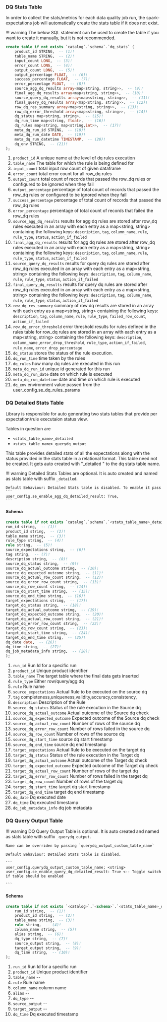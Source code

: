 

### DQ Stats Table

In order to collect the stats/metrics for each data quality job run, the spark-expectations job will
automatically create the stats table if it does not exist. 

!!! warning
    The below SQL statement can be used to create the table
    if you want to create it manually, but it is not recommended.


```sql
create table if not exists `catalog`.`schema`.`dq_stats` (
    product_id STRING,  -- (1)!
    table_name STRING,  -- (2)!
    input_count LONG,  -- (3)!
    error_count LONG,  -- (4)!
    output_count LONG,  -- (5)!
    output_percentage FLOAT,  -- (6)!
    success_percentage FLOAT,  -- (7)!
    error_percentage FLOAT,  -- (8)!
    source_agg_dq_results array<map<string, string>>,  -- (9)!
    final_agg_dq_results array<map<string, string>>,  -- (10)!
    source_query_dq_results array<map<string, string>>,  -- (11)!
    final_query_dq_results array<map<string, string>>,  -- (12)!
    row_dq_res_summary array<map<string, string>>,  -- (13)!
    row_dq_error_threshold array<map<string, string>>,  -- (14)!
    dq_status map<string, string>,  -- (15)!
    dq_run_time map<string, float>,  -- (16)!
    dq_rules map<string, map<string,int>>,  -- (17)!
    meta_dq_run_id STRING,  -- (18)!
    meta_dq_run_date DATE,  -- (19)!
    meta_dq_run_datetime TIMESTAMP,  -- (20)!
    dq_env STRING,  -- (21)!
);
```

1. `product_id` A unique name at the level of dq rules execution
2. `table_name` The table for which the rule is being defined for
3. `input_count` total input row count of given dataframe
4. `error_count` total error count for all row_dq rules
5. `output_count` total count of records that passed the row_dq rules or configured to be ignored when they fail
6. `output_percentage` percentage of total count of records that passed the row_dq rules or configured to be ignored when they fail
7. `success_percentage` percentage of total count of records that passed the row_dq rules
8. `error_percentage` percentage of total count of records that failed the row_dq rules
9. `source_agg_dq_results` results for agg dq rules are stored after row_dq rules executed in an array with each entry as a map\<string, string\> containing the following keys: `description`, `tag`, `column_name`, `rule`, `rule_type`, `status`, `action_if_failed`
10. `final_agg_dq_results` results for agg dq rules are stored after row_dq rules executed in an array with each entry as a map\<string, string\> containing the following keys: `description`, `tag`, `column_name`, `rule`, `rule_type`, `status`, `action_if_failed`
11. `source_query_dq_results` results for query dq rules are stored after row_dq rules executed in an array with each entry as a map\<string, string\> containing the following keys: `description`, `tag`, `column_name`, `rule`, `rule_type`, `status`, `action_if_failed`
12. `final_query_dq_results` results for query dq rules are stored after row_dq rules executed in an array with each entry as a map\<string, string\> containing the following keys: `description`, `tag`, `column_name`, `rule`, `rule_type`, `status`, `action_if_failed`
13. `row_dq_res_summary` summary of row dq results are stored in an array with each entry as a map\<string, string\> containing the following keys: `description`, `tag`, `column_name`, `rule`, `rule_type`, `failed_row_count`, `action_if_failed`
14. `row_dq_error_threshold` error threshold results for rules defined in the rules table for row_dq rules are stored in an array with each entry as a map\<string, string\> containing the following keys: `description`, `column_name` ,`error_drop_threshold`, `rule_type`, `action_if_failed`, `rule_name`, `error_drop_percentage`
15. `dq_status`  stores the status of the rule execution.
16. `dq_run_time` time taken by the rules
17. `dq_rules` how many dq rules are executed in this run
18. `meta_dq_run_id` unique id generated for this run
19. `meta_dq_run_date` date on which rule is executed
20. `meta_dq_run_datetime` date and time on which rule is executed
21. `dq_env` environment value passed from the user_config.se_dq_rules_params

### DQ Detailed Stats Table

Library is responsible for auto generating two stats tables that provide per expectation/rule executaion status view. 

Tables in question are
- `<stats_table_name>_detailed`
- `<stats_table_name>_querydq_output`

This table provides detailed stats of all the expectations along with the status provided in the stats table in a relational format.
This table need not be created. It gets auto created with "_detailed " to the dq stats table name. 


!!! warning
    Detailed Stats Tables are optional. It is auto created and named as stats table with suffix `_detailed`.

    Default Behaviour: Detailed Stats table is disabled. To enable it pass 
    ```
    user_config.se_enable_agg_dq_detailed_result: True,
    ```
    


#### Schema


```sql
create table if not exists `catalog`.`schema`.`<stats_table_name>_detailed` (
run_id string,  -- (1)!    
product_id string,  -- (2)!  
table_name string,  -- (3)!  
rule_type string,  -- (4)!  
rule string,  -- (5)!
source_expectations string,  -- (6)!
tag string,  -- (7)!
description string,  -- (8)!
source_dq_status string,  -- (9)!
source_dq_actual_outcome string,  -- (10)!
source_dq_expected_outcome string,  -- (11)!
source_dq_actual_row_count string,  -- (12)!
source_dq_error_row_count string,  -- (13)!
source_dq_row_count string,  -- (14)!
source_dq_start_time string,  -- (15)!
source_dq_end_time string,  -- (16)!
target_expectations string,  -- (17)!
target_dq_status string,  -- (18)!
target_dq_actual_outcome string,  -- (19)!
target_dq_expected_outcome string,  -- (20)!
target_dq_actual_row_count string,  -- (21)!
target_dq_error_row_count string,  -- (22)!
target_dq_row_count string,  -- (23)!
target_dq_start_time string,  -- (24)!
target_dq_end_time string,  -- (25)!
dq_date date,  -- (26)!
dq_time string,  -- (27)!
dq_job_metadata_info string,  -- (28)!
);
```

1. `run_id` Run Id for a specific run 
2. `product_id` Unique product identifier 
3. `table_name` The target table where the final data gets inserted
4. `rule_type` Either row/query/agg dq
5. `rule`  Rule name
6. `source_expectations` Actual Rule to be executed on the source dq
7. `tag` completeness,uniqueness,validity,accuracy,consistency,
8. `description` Description of the Rule
9. `source_dq_status` Status of the rule execution in the Source dq
10. `source_dq_actual_outcome` Actual outcome of the Source dq check
11. `source_dq_expected_outcome` Expected outcome of the Source dq check
12. `source_dq_actual_row_count` Number of rows of the source dq
13. `source_dq_error_row_count` Number of rows failed in the source dq
14. `source_dq_row_count` Number of rows of the source dq
15. `source_dq_start_time` source dq start timestamp
16. `source_dq_end_time` source dq end timestamp
17. `target_expectations` Actual Rule to be executed on the target dq
18. `target_dq_status` Status of the rule execution in the Target dq
19. `target_dq_actual_outcome` Actual outcome of the Target dq check
20. `target_dq_expected_outcome` Expected outcome of the Target dq check
21. `target_dq_actual_row_count` Number of rows of the target dq
22. `target_dq_error_row_count` Number of rows failed in the target dq
23. `target_dq_row_count` Number of rows of the target dq
24. `target_dq_start_time` target dq start timestamp
25. `target_dq_end_time` target dq end timestamp
26. `dq_date` Dq executed date
27. `dq_time` Dq executed timestamp
28. `dq_job_metadata_info` dq job metadata



### DQ Query Output Table 

!!! warning
    DQ Query Output Table is optional. It is auto created and named as stats table with suffix `_querydq_output`.

    Name can be overriden by passing `querydq_output_custom_table_name`

    Default Behaviour: Detailed Stats table is disabled.

    ```
    user_config.querydq_output_custom_table_name: <string> 
    user_config.se_enable_query_dq_detailed_result: True <-- Toggle switch if table should be enabled
    
    ```

#### Schema 

```sql
create table if not exists `<catalog>`.`<schema>`.`<stats_table_name>_querydq_output` (
    run_id string,  -- (1)!    
    product_id string,  -- (2)!  
    table_name string,  -- (3)!  
    rule string,  -- (4)! 
    column_name string,  -- (5)!  
    alias string,  -- (6)!  
    dq_type string,  -- (7)!  
    source_output string,  -- (8)!  
    target_output string,  -- (9)!  
    dq_time string,  -- (10)!  
);
```

1. `run_id` Run Id for a specific run 
2. `product_id` Unique product identifier 
3. `table_name` --
4. `rule`  Rule name
5. `column_name` column name
6. `alias` --
7. `dq_type` --
8. `source_output` --
9. `target_output` --
10. `dq_time` Dq executed timestamp
